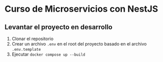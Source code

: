 # Curso de Microservicios con NestJS

## Levantar el proyecto en desarrollo

1. Clonar el repositorio
2. Crear un archivo `.env` en el root del proyecto basado en el archivo `.env.template`
3. Ejecutar `docker compose up --build`
